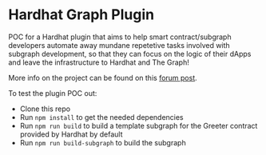 # Hardhat Graph Plugin

POC for a Hardhat plugin that aims to help smart contract/subgraph developers automate away mundane repetetive tasks involved with subgraph development, so that they can focus on the logic of their dApps and leave the infrastructure to Hardhat and The Graph!

More info on the project can be found on this [forum post](https://forum.thegraph.com/t/hardhat-graph-plugin/2863).

To test the plugin POC out:
- Clone this repo
- Run `npm install` to get the needed dependencies
- Run `npm run build` to build a template subgraph for the Greeter contract provided by Hardhat by default
- Run `npm run build-subgraph` to build the subgraph
